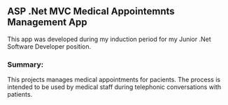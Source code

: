 ## ASP .Net MVC Medical Appointemnts Management App
This app was developed during my induction period for my Junior .Net Software Developer position.

### Summary:
This projects manages medical appointments for pacients. The process is intended to be used by medical staff during telephonic conversations with patients.